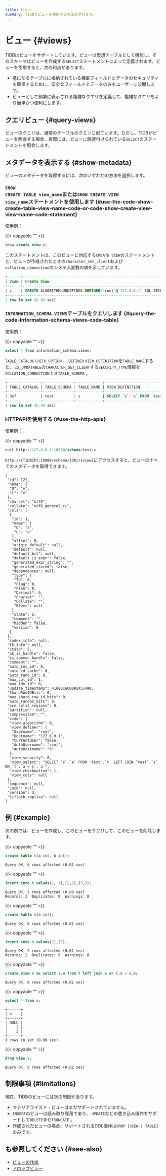```yaml
---
title: ビュー
summary: TiDBでビューを使用する方法を学びます。
---
```


# ビュー {#views}

TiDBはビューをサポートしています。ビューは仮想テーブルとして機能し、そのスキーマはビューを作成する`SELECT`ステートメントによって定義されます。ビューを使用すると、次の利点があります。

-   基になるテーブルに格納されている機密フィールドとデータのセキュリティを確保するために、安全なフィールドとデータのみをユーザーに公開します。
-   ビューとして頻繁に表示される複雑なクエリを定義して、複雑なクエリをより簡単かつ便利にします。

## クエリビュー {#query-views}

ビューのクエリは、通常のテーブルのクエリに似ています。ただし、TiDBがビューを照会する場合、実際には、ビューに関連付けられている`SELECT`のステートメントを照会します。

## メタデータを表示する {#show-metadata}

ビューのメタデータを取得するには、次のいずれかの方法を選択します。

### <code>SHOW CREATE TABLE view_name</code>または<code>SHOW CREATE VIEW view_name</code>ステートメントを使用します {#use-the-code-show-create-table-view-name-code-or-code-show-create-view-view-name-code-statement}

使用例：

{{< copyable "" >}}

```sql
show create view v;
```

このステートメントは、このビューに対応する`CREATE VIEW`のステートメントと、ビューが作成されたときの`character_set_client`および`collation_connection`のシステム変数の値を示しています。

```sql
+------+---------------------------------------------------------------------------------------------------------------------------------------------------------------------+----------------------+----------------------+
| View | Create View                                                                                                                                                         | character_set_client | collation_connection |
+------+---------------------------------------------------------------------------------------------------------------------------------------------------------------------+----------------------+----------------------+
| v    | CREATE ALGORITHM=UNDEFINED DEFINER=`root`@`127.0.0.1` SQL SECURITY DEFINER VIEW `v` (`a`) AS SELECT `s`.`a` FROM `test`.`t` LEFT JOIN `test`.`s` ON `t`.`a`=`s`.`a` | utf8                 | utf8_general_ci      |
+------+---------------------------------------------------------------------------------------------------------------------------------------------------------------------+----------------------+----------------------+
1 row in set (0.00 sec)
```

### <code>INFORMATION_SCHEMA.VIEWS</code>テーブルをクエリします {#query-the-code-information-schema-views-code-table}

使用例：

{{< copyable "" >}}

```sql
select * from information_schema.views;
```

`TABLE_CATALOG` `CHECK_OPTION` 、 `DEFINER` `VIEW_DEFINITION`を`TABLE_NAME`すると、 `IS_UPDATABLE`の`CHARACTER_SET_CLIENT`する`SECURITY_TYPE`情報を`COLLATION_CONNECTION`でき`TABLE_SCHEMA` 。

```sql
+---------------+--------------+------------+------------------------------------------------------------------------+--------------+--------------+----------------+---------------+----------------------+----------------------+
| TABLE_CATALOG | TABLE_SCHEMA | TABLE_NAME | VIEW_DEFINITION                                                        | CHECK_OPTION | IS_UPDATABLE | DEFINER        | SECURITY_TYPE | CHARACTER_SET_CLIENT | COLLATION_CONNECTION |
+---------------+--------------+------------+------------------------------------------------------------------------+--------------+--------------+----------------+---------------+----------------------+----------------------+
| def           | test         | v          | SELECT `s`.`a` FROM `test`.`t` LEFT JOIN `test`.`s` ON `t`.`a`=`s`.`a` | CASCADED     | NO           | root@127.0.0.1 | DEFINER       | utf8                 | utf8_general_ci      |
+---------------+--------------+------------+------------------------------------------------------------------------+--------------+--------------+----------------+---------------+----------------------+----------------------+
1 row in set (0.00 sec)
```

### HTTPAPIを使用する {#use-the-http-apis}

使用例：

{{< copyable "" >}}

```sql
curl http://127.0.0.1:10080/schema/test/v
```

`http://{TiDBIP}:10080/schema/{db}/{view}`にアクセスすると、ビューのすべてのメタデータを取得できます。

```
{
 "id": 122,
 "name": {
  "O": "v",
  "L": "v"
 },
 "charset": "utf8",
 "collate": "utf8_general_ci",
 "cols": [
  {
   "id": 1,
   "name": {
    "O": "a",
    "L": "a"
   },
   "offset": 0,
   "origin_default": null,
   "default": null,
   "default_bit": null,
   "default_is_expr": false,
   "generated_expr_string": "",
   "generated_stored": false,
   "dependences": null,
   "type": {
    "Tp": 0,
    "Flag": 0,
    "Flen": 0,
    "Decimal": 0,
    "Charset": "",
    "Collate": "",
    "Elems": null
   },
   "state": 5,
   "comment": "",
   "hidden": false,
   "version": 0
  }
 ],
 "index_info": null,
 "fk_info": null,
 "state": 5,
 "pk_is_handle": false,
 "is_common_handle": false,
 "comment": "",
 "auto_inc_id": 0,
 "auto_id_cache": 0,
 "auto_rand_id": 0,
 "max_col_id": 1,
 "max_idx_id": 0,
 "update_timestamp": 416801600091455490,
 "ShardRowIDBits": 0,
 "max_shard_row_id_bits": 0,
 "auto_random_bits": 0,
 "pre_split_regions": 0,
 "partition": null,
 "compression": "",
 "view": {
  "view_algorithm": 0,
  "view_definer": {
   "Username": "root",
   "Hostname": "127.0.0.1",
   "CurrentUser": false,
   "AuthUsername": "root",
   "AuthHostname": "%"
  },
  "view_security": 0,
  "view_select": "SELECT `s`.`a` FROM `test`.`t` LEFT JOIN `test`.`s` ON `t`.`a`=`s`.`a`",
  "view_checkoption": 1,
  "view_cols": null
 },
 "sequence": null,
 "Lock": null,
 "version": 3,
 "tiflash_replica": null
}
```

## 例 {#example}

次の例では、ビューを作成し、このビューをクエリして、このビューを削除します。

{{< copyable "" >}}

```sql
create table t(a int, b int);
```

```
Query OK, 0 rows affected (0.01 sec)
```

{{< copyable "" >}}

```sql
insert into t values(1, 1),(2,2),(3,3);
```

```
Query OK, 3 rows affected (0.00 sec)
Records: 3  Duplicates: 0  Warnings: 0
```

{{< copyable "" >}}

```sql
create table s(a int);
```

```
Query OK, 0 rows affected (0.01 sec)
```

{{< copyable "" >}}

```sql
insert into s values(2),(3);
```

```
Query OK, 2 rows affected (0.01 sec)
Records: 2  Duplicates: 0  Warnings: 0
```

{{< copyable "" >}}

```sql
create view v as select s.a from t left join s on t.a = s.a;
```

```
Query OK, 0 rows affected (0.01 sec)
```

{{< copyable "" >}}

```sql
select * from v;
```

```
+------+
| a    |
+------+
| NULL |
|    2 |
|    3 |
+------+
3 rows in set (0.00 sec)
```

{{< copyable "" >}}

```sql
drop view v;
```

```
Query OK, 0 rows affected (0.02 sec)
```

## 制限事項 {#limitations}

現在、TiDBのビューには次の制限があります。

-   マテリアライズド・ビューはまだサポートされていません。
-   `INSERT`のビューは読み取り専用であり、 `UPDATE`などの書き込み操作をサポートして`DELETE`ませ`TRUNCATE` 。
-   作成されたビューの場合、サポートされるDDL操作は`DROP [VIEW | TABLE]`のみです。

## も参照してください {#see-also}

-   [ビューの作成](/sql-statements/sql-statement-create-view.md)
-   [ドロップビュー](/sql-statements/sql-statement-drop-view.md)
